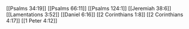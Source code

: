 [[Psalms 34:19]]
[[Psalms 66:11]]
[[Psalms 124:1]]
[[Jeremiah 38:6]]
[[Lamentations 3:52]]
[[Daniel 6:16]]
[[2 Corinthians 1:8]]
[[2 Corinthians 4:17]]
[[1 Peter 4:12]]
